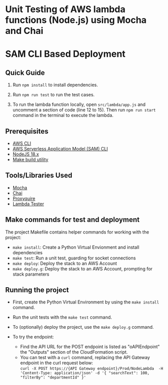 # Unit Testing of AWS lambda functions (Node.js) using Mocha and Chai
# SAM CLI Based Deployment

## Quick Guide

1. Run `npm install` to install dependencies.

2. Run `npm run test` to run the test cases.

3. To run the lambda function locally, open `src/lambda/app.js` and uncomment a section of code (line 12 to 15). Then run `npm run start` command in the terminal to execute the lambda.

## Prerequisites

* [AWS CLI](https://docs.aws.amazon.com/cli/latest/userguide/getting-started-install.html)
* [AWS Serverless Application Model (SAM) CLI](https://docs.aws.amazon.com/serverless-application-model/latest/developerguide/serverless-sam-cli-install.html)
* [NodeJS 18.x](https://nodejs.org/en/download)
* [Make build utility](https://www.gnu.org/software/make/)

## Tools/Libraries Used

- [Mocha](https://mochajs.org/)
- [Chai](https://www.chaijs.com/)
- [Proxyquire](https://www.npmjs.com/package/proxyquire)
- [Lambda Tester](https://www.npmjs.com/package/lambda-tester)

## Make commands for test and deployment

The project Makefile contains helper commands for working with the project:
* ```make install```: Create a Python Virtual Envionment and install dependencies
* ```make test```: Run a unit test, guarding for socket connections
* ```make deploy```: Deploy the stack to an AWS Account
* ```make deploy.g```: Deploy the stack to an AWS Account, prompting for stack parameters

## Running the project

* First, create the Python Virtual Environment by using the ```make install``` command.
* Run the unit tests with the ```make test``` command.
* To (optionally) deploy the project, use the ```make deploy.g``` command.

* To try the endpoint:
  * Find the API URL for the POST endpoint is listed as "oAPIEndpoint" the "Outputs" section of the CloudFormation script.  
  * You can test with a `curl` command, replacing the API Gateway endpoint in the curl request below:  
  ```curl -X POST https://{API Gateway endpoint}/Prod/NodeLambda  -H 'Content-Type: application/json' -d '{ "searchText": 100, "filterBy": "departmentId" }'```

